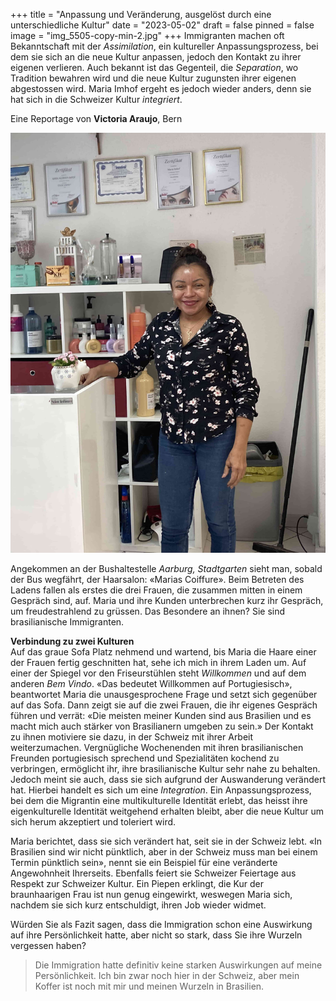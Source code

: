 +++
title = "Anpassung und Veränderung, ausgelöst durch eine unterschiedliche Kultur"
date = "2023-05-02"
draft = false
pinned = false
image = "img_5505-copy-min-2.jpg"
+++
Immigranten machen oft Bekanntschaft mit der *Assimilation*, ein kultureller Anpassungsprozess, bei dem sie sich an die neue Kultur anpassen, jedoch den Kontakt zu ihrer eigenen verlieren. Auch bekannt ist das Gegenteil, die *Separation*, wo Tradition bewahren wird und die neue Kultur zugunsten ihrer eigenen abgestossen wird. Maria Imhof ergeht es jedoch wieder anders, denn sie hat sich in die Schweizer Kultur *integriert*.

Eine Reportage von **Victoria Araujo**, Bern

![Maria Imhof (52) ist in Brasilien geboren und lebt seit 2010 in der Schweiz. Sie kam in die Schweiz, weil sie einen Schweizer Mann heiratete, um mit ihm in der Schweiz eine Familie zu gründen. Sie ist eine selbstständige Friseurin mit einem eigenen Haarsalon.](img_5505-copy-min-2.jpg)

Angekommen an der Bushaltestelle *Aarburg, Stadtgarten* sieht man, sobald der Bus wegfährt, der Haarsalon: «Marias Coiffure». Beim Betreten des Ladens fallen als erstes die drei Frauen, die zusammen mitten in einem Gespräch sind, auf. Maria und ihre Kunden unterbrechen kurz ihr Gespräch, um freudestrahlend zu grüssen. Das Besondere an ihnen? Sie sind brasilianische Immigranten.  

**Verbindung zu zwei Kulturen**\
Auf das graue Sofa Platz nehmend und wartend, bis Maria die Haare einer der Frauen fertig geschnitten hat, sehe ich mich in ihrem Laden um. Auf einer der Spiegel vor den Friseurstühlen steht *Willkommen* und auf dem anderen *Bem Vindo*. «Das bedeutet Willkommen auf Portugiesisch», beantwortet Maria die unausgesprochene Frage und setzt sich gegenüber auf das Sofa. Dann zeigt sie auf die zwei Frauen, die ihr eigenes Gespräch führen und verrät: «Die meisten meiner Kunden sind aus Brasilien und es macht mich auch stärker von Brasilianern umgeben zu sein.» Der Kontakt zu ihnen motiviere sie dazu, in der Schweiz mit ihrer Arbeit weiterzumachen. Vergnügliche Wochenenden mit ihren brasilianischen Freunden portugiesisch sprechend und Spezialitäten kochend zu verbringen, ermöglicht ihr, ihre brasilianische Kultur sehr nahe zu behalten. Jedoch meint sie auch, dass sie sich aufgrund der Auswanderung verändert hat. Hierbei handelt es sich um eine *Integration*. Ein Anpassungsprozess, bei dem die Migrantin eine multikulturelle Identität erlebt, das heisst ihre eigenkulturelle Identität weitgehend erhalten bleibt, aber die neue Kultur um sich herum akzeptiert und toleriert wird. 

Maria berichtet, dass sie sich verändert hat, seit sie in der Schweiz lebt. «In Brasilien sind wir nicht pünktlich, aber in der Schweiz muss man bei einem Termin pünktlich sein», nennt sie ein Beispiel für eine veränderte Angewohnheit Ihrerseits. Ebenfalls feiert sie Schweizer Feiertage aus Respekt zur Schweizer Kultur. Ein Piepen erklingt, die Kur der braunhaarigen Frau ist nun genug eingewirkt, weswegen Maria sich, nachdem sie sich kurz entschuldigt, ihren Job wieder widmet.

Würden Sie als Fazit sagen, dass die Immigration schon eine Auswirkung auf ihre Persönlichkeit hatte, aber nicht so stark, dass Sie ihre Wurzeln vergessen haben?

> Die Immigration hatte definitiv keine starken Auswirkungen auf meine Persönlichkeit. Ich bin zwar noch hier in der Schweiz, aber mein Koffer ist noch mit mir und meinen Wurzeln in Brasilien.